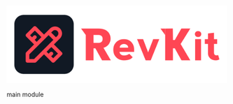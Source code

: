![RevKit](https://raw.githubusercontent.com/Revolt-Unofficial-Clients/revkit/master/revkit-header.png)

main module
